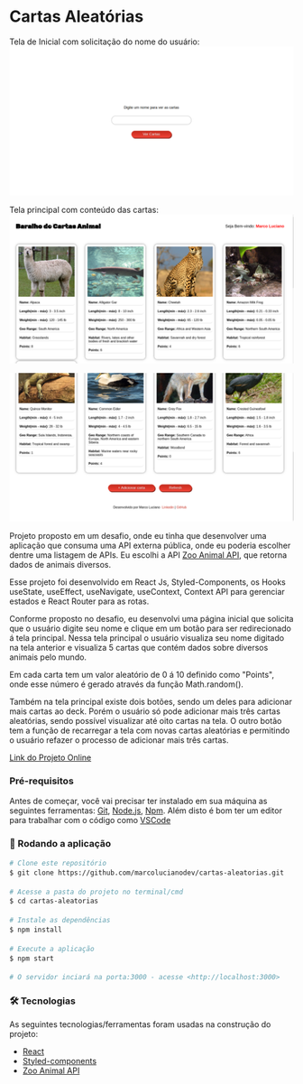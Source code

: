 # Cartas Aleatórias

Tela de Inicial com solicitação do nome do usuário:
[![Preview Image](https://github.com/marcolucianodev/cartas-aleatorias/blob/master/public/screen-cartas-aleatorias1.png)](https://cartas-aleatorias.netlify.app/)

Tela principal com conteúdo das cartas:
[![Preview Image](https://github.com/marcolucianodev/cartas-aleatorias/blob/master/public/screen-cartas-aleatorias2.png)](https://cartas-aleatorias.netlify.app/)

[![Preview Image](https://github.com/marcolucianodev/cartas-aleatorias/blob/master/public/screen-cartas-aleatorias3.png)](https://cartas-aleatorias.netlify.app/)

Projeto proposto em um desafio, onde eu tinha que desenvolver uma aplicação que consuma uma API externa pública, onde eu poderia escolher dentre uma listagem de APIs. Eu escolhi a API [Zoo Animal API](https://zoo-animal-api.herokuapp.com/), que retorna dados de animais diversos.

Esse projeto foi desenvolvido em React Js, Styled-Components, os Hooks useState, useEffect, useNavigate, useContext, Context API para gerenciar estados e React Router para as rotas.

Conforme proposto no desafio, eu desenvolvi uma página inicial que solicita que o usuário digite seu nome e clique em um botão para ser redirecionado á tela principal. Nessa tela principal o usuário visualiza seu nome digitado na tela anterior e visualiza 5 cartas que contém dados sobre diversos animais pelo mundo.

Em cada carta tem um valor aleatório de 0 á 10 definido como "Points", onde esse número é gerado através da função Math.random().

Também na tela principal existe dois botões, sendo um deles para adicionar mais cartas ao deck. Porém o usuário só pode adicionar mais três cartas aleatórias, sendo possível visualizar até oito cartas na tela. O outro botão tem a função de recarregar a tela com novas cartas aleatórias e permitindo o usuário refazer o processo de adicionar mais três cartas.

[Link do Projeto Online](https://cartas-aleatorias.netlify.app/)

### Pré-requisitos

Antes de começar, você vai precisar ter instalado em sua máquina as seguintes ferramentas:
[Git](https://git-scm.com), [Node.js](https://nodejs.org/en/), [Npm](https://www.npmjs.com/). 
Além disto é bom ter um editor para trabalhar com o código como [VSCode](https://code.visualstudio.com/)

### 🎲 Rodando a aplicação

```bash
# Clone este repositório
$ git clone https://github.com/marcolucianodev/cartas-aleatorias.git

# Acesse a pasta do projeto no terminal/cmd
$ cd cartas-aleatorias

# Instale as dependências
$ npm install

# Execute a aplicação
$ npm start

# O servidor inciará na porta:3000 - acesse <http://localhost:3000>
```

### 🛠 Tecnologias

As seguintes tecnologias/ferramentas foram usadas na construção do projeto:

- [React](https://pt-br.reactjs.org/)
- [Styled-components](https://styled-components.com/)
- [Zoo Animal API](https://zoo-animal-api.herokuapp.com/)

